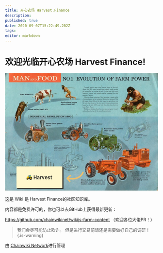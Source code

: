 ```yaml
---
title: 开心农场 Harvest.Finance
description: 
published: true
date: 2020-09-07T15:22:49.202Z
tags: 
editor: markdown
---
```


# 欢迎光临开心农场 Harvest Finance!

![1_gzr5tqzolykqdghxmwxbaq.png](/1_gzr5tqzolykqdghxmwxbaq.png)

这是 Wiki 是 Harvest Finance的社区知识库。

内容都是免费许可的，你也可以去GitHub上获得最新更新：

https://github.com/chainwikinet/wikijs-farm-content （欢迎各位大佬PR！）


>我们会尽可能防止欺诈。 但是进行交易前请还是需要做好自己的调研！
{.is-warning}

由 [Chainwiki Network](https://meta.chainwiki.dev/)进行管理

